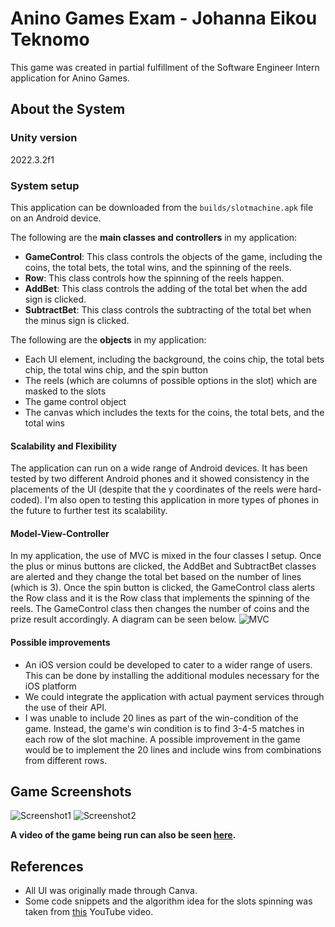 # Anino Games Exam - Johanna Eikou Teknomo
This game was created in partial fulfillment of the Software Engineer Intern application for Anino Games.

## About the System
### Unity version
2022.3.2f1

### System setup
This application can be downloaded from the ```builds/slotmachine.apk``` file on an Android device.

The following are the **main classes and controllers** in my application:
- **GameControl**: This class controls the objects of the game, including the coins, the total bets, the total wins, and the spinning of the reels.
- **Row**: This class controls how the spinning of the reels happen.
- **AddBet**: This class controls the adding of the total bet when the add sign is clicked.
- **SubtractBet**: This class controls the subtracting of the total bet when the minus sign is clicked.

The following are the **objects** in my application:
- Each UI element, including the background, the coins chip, the total bets chip, the total wins chip, and the spin button
- The reels (which are columns of possible options in the slot) which are masked to the slots
- The game control object
- The canvas which includes the texts for the coins, the total bets, and the total wins

#### Scalability and Flexibility
The application can run on a wide range of Android devices. It has been tested by two different Android phones and it showed consistency in the placements of the UI (despite that the y coordinates of the reels were hard-coded). I'm also open to testing this application in more types of phones in the future to further test its scalability.

#### Model-View-Controller
In my application, the use of MVC is mixed in the four classes I setup. Once the plus or minus buttons are clicked, the AddBet and SubtractBet classes are alerted and they change the total bet based on the number of lines (which is 3). Once the spin button is clicked, the GameControl class alerts the Row class and it is the Row class that implements the spinning of the reels. The GameControl class then changes the number of coins and the prize result accordingly. A diagram can be seen below.
![MVC](https://github.com/SallySanban/anino_exam/assets/38158416/7519abfb-3097-4b31-8af2-e609e98ba11a)

#### Possible improvements
- An iOS version could be developed to cater to a wider range of users. This can be done by installing the additional modules necessary for the iOS platform
- We could integrate the application with actual payment services through the use of their API.
- I was unable to include 20 lines as part of the win-condition of the game. Instead, the game's win condition is to find 3-4-5 matches in each row of the slot machine. A possible improvement in the game would be to implement the 20 lines and include wins from combinations from different rows.

## Game Screenshots
![Screenshot1](https://github.com/SallySanban/anino_exam/assets/38158416/d0f8c072-6623-4ee4-939f-37f4115f5887)
![Screenshot2](https://github.com/SallySanban/anino_exam/assets/38158416/b95fe44b-af0c-4a7d-9896-cd6a67d8c8a9)

**A video of the game being run can also be seen [here](https://github.com/SallySanban/anino_exam/assets/38158416/388f6df8-41d2-498a-87b6-2464da7dc363).**

## References
- All UI was originally made through Canva.
- Some code snippets and the algorithm idea for the slots spinning was taken from [this](https://www.youtube.com/watch?v=0U-vfNrRdIY&t=634s&pp=ygUgaG93IHRvIG1ha2UgYSBzbG90IG1hY2hpbmUgdW5pdHk%3D) YouTube video.
